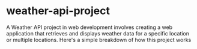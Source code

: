 # weather-api-project
A Weather API project in web development involves creating a web application that retrieves and displays weather data for a specific location or multiple locations. Here's a simple breakdown of how this project works
